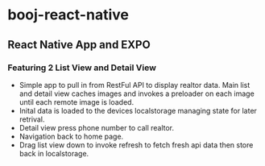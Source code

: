 # booj-react-native
## React Native App and EXPO
### Featuring 2 List View and Detail View
- Simple app to pull in from RestFul API to display realtor data. Main list and detail view caches images and invokes a preloader on each image until each remote image is loaded.
- Inital data is loaded to the devices localstorage managing state for later retrival.
- Detail view press phone number to call realtor.
- Navigation back to home page.
- Drag list view down to invoke refresh to fetch fresh api data then store back in localstorage.
